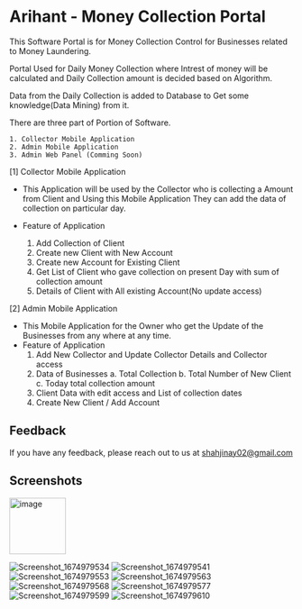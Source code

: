 
# Arihant - Money Collection Portal

This Software Portal is for Money Collection Control for Businesses related to Money Laundering.

Portal Used for Daily Money Collection where Intrest of money will be calculated and Daily Collection amount is decided based on Algorithm. 

Data from the Daily Collection is added to Database to Get some knowledge(Data Mining) from it.

There are three part of Portion of Software.

    1. Collector Mobile Application
    2. Admin Mobile Application
    3. Admin Web Panel (Comming Soon)

[1] Collector Mobile Application

- This Application will be used by the Collector who is collecting a Amount from Client and Using this Mobile Application They can add the data of collection on particular day.
- Feature of Application
    
    1. Add Collection of Client
    2. Create new Client with New Account
    3. Create new Account for Existing Client
    4. Get List of Client who gave collection on present Day with sum of collection amount
    5. Details of Client with All existing Account(No update access)
    
[2] Admin Mobile Application

- This Mobile Application for the Owner who get the Update of the Businesses from any where at any time.
- Feature of Application
    1. Add New Collector and Update Collector Details and Collector access
    2. Data of Businesses
        a. Total Collection
        b. Total Number of New Client
        c. Today total collection amount 
    3. Client Data with edit access and List of collection dates
    4. Create New Client / Add Account
    


## Feedback

If you have any feedback, please reach out to us at shahjinay02@gmail.com

## Screenshots
<img width="100" alt="image" src="https://user-images.githubusercontent.com/79891868/215313688-6deae995-1836-4087-891e-cdf161874375.png">

![Screenshot_1674979534](https://user-images.githubusercontent.com/79891868/215313700-88d094b2-73b6-4bfa-9c3e-f108d6a58dd5.png)
![Screenshot_1674979541](https://user-images.githubusercontent.com/79891868/215313704-766f37c2-588e-476e-97c9-298618130684.png)
![Screenshot_1674979553](https://user-images.githubusercontent.com/79891868/215313707-7d8e2425-3f77-42cd-a231-4461a0dbd1ea.png)
![Screenshot_1674979563](https://user-images.githubusercontent.com/79891868/215313710-c2836c70-a61a-4fbb-9e30-441be28c74f1.png)
![Screenshot_1674979568](https://user-images.githubusercontent.com/79891868/215313715-59b013ce-fab5-4951-9308-bcf42d89b9f1.png)
![Screenshot_1674979577](https://user-images.githubusercontent.com/79891868/215313720-09382779-8db2-4433-b7dd-4424879a26cf.png)
![Screenshot_1674979599](https://user-images.githubusercontent.com/79891868/215313726-971605ec-4c5f-498a-87c6-f2b1f978b8aa.png)
![Screenshot_1674979610](https://user-images.githubusercontent.com/79891868/215313730-9792b74b-29d1-413a-a92b-7b0c6fc5bea3.png)



